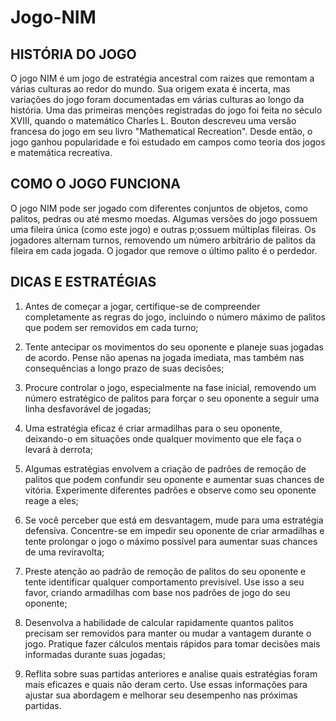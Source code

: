 # Jogo-NIM


## HISTÓRIA DO JOGO

O jogo NIM é um jogo de estratégia ancestral com raízes que remontam a várias culturas ao redor do mundo. Sua origem exata é incerta, mas variações do jogo foram documentadas em várias culturas ao longo da história. Uma das primeiras menções registradas do jogo foi feita no século XVIII, quando o matemático Charles L. Bouton descreveu uma versão francesa do jogo em seu livro "Mathematical Recreation". Desde então, o jogo ganhou popularidade e foi estudado em campos como teoria dos jogos e matemática recreativa.


## COMO O JOGO FUNCIONA

O jogo NIM pode ser jogado com diferentes conjuntos de objetos, como palitos, pedras ou até mesmo moedas. Algumas versões do jogo possuem uma fileira única (como este jogo) e outras p;ossuem múltiplas fileiras. Os jogadores alternam turnos, removendo um número arbitrário de palitos da fileira em cada jogada. O jogador que remove o último palito é o perdedor.


## DICAS E ESTRATÉGIAS

1) Antes de começar a jogar, certifique-se de compreender completamente as regras do jogo, incluindo o número máximo de palitos que podem ser removidos em cada turno;

2) Tente antecipar os movimentos do seu oponente e planeje suas jogadas de acordo. Pense não apenas na jogada imediata, mas também nas consequências a longo prazo de suas decisões;

3) Procure controlar o jogo, especialmente na fase inicial, removendo um número estratégico de palitos para forçar o seu oponente a seguir uma linha desfavorável de jogadas;

4) Uma estratégia eficaz é criar armadilhas para o seu oponente, deixando-o em situações onde qualquer movimento que ele faça o levará à derrota;

5) Algumas estratégias envolvem a criação de padrões de remoção de palitos que podem confundir seu oponente e aumentar suas chances de vitória. Experimente diferentes padrões e observe como seu oponente reage a eles;

6) Se você perceber que está em desvantagem, mude para uma estratégia defensiva. Concentre-se em impedir seu oponente de criar armadilhas e tente prolongar o jogo o máximo possível para aumentar suas chances de uma reviravolta;

7) Preste atenção ao padrão de remoção de palitos do seu oponente e tente identificar qualquer comportamento previsível. Use isso a seu favor, criando armadilhas com base nos padrões de jogo do seu oponente;

8) Desenvolva a habilidade de calcular rapidamente quantos palitos precisam ser removidos para manter ou mudar a vantagem durante o jogo. Pratique fazer cálculos mentais rápidos para tomar decisões mais informadas durante suas jogadas;

9) Reflita sobre suas partidas anteriores e analise quais estratégias foram mais eficazes e quais não deram certo. Use essas informações para ajustar sua abordagem e melhorar seu desempenho nas próximas partidas.
